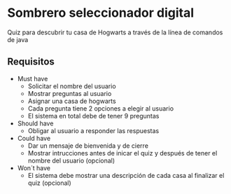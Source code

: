 # Sombrero seleccionador digital
Quiz para descubrir tu casa de Hogwarts a través de la línea de comandos de java

## Requisitos 
- Must have
  - Solicitar el nombre del usuario
  - Mostrar preguntas al usuario
  - Asignar una casa de hogwarts
  - Cada pregunta tiene 2 opciones a elegir al usuario
  - El sistema en total debe de tener 9 preguntas 
- Should have
  - Obligar al usuario a responder las respuestas
- Could have
  - Dar un mensaje de bienvenida y de cierre 
  - Mostrar intrucciones antes de inicar el quiz y después de tener el   nombre del usuario (opcional)
- Won´t have
  - El sistema debe mostrar una descripción de cada casa al finalizar el quiz (opcional)
